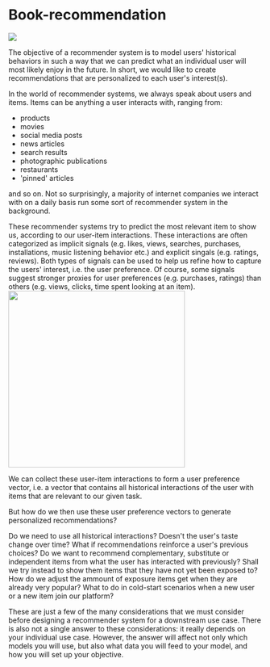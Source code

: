 # Book-recommendation
<img src="https://th.bing.com/th/id/R.d044db71757c0ee05e9eace5a935d7b2?rik=J2Y%2fsDdpw4VXtw&riu=http%3a%2f%2fwww.anthonypeguero.com%2fuploads%2f1%2f0%2f6%2f5%2f106530467%2fpublished%2fbooks.jpeg%3f1522450053&ehk=fITV32XzUnWwDEY41pc9K5vcPhQXBVIVD6HmziXXEFM%3d&risl=&pid=ImgRaw&r=0" />

The objective of a recommender system is to model users' historical behaviors in such a way that we can predict what an individual user will most likely enjoy in the future. In short, we would like to create recommendations that are personalized to each user's interest(s).

In the world of recommender systems, we always speak about users and items. Items can be anything a user interacts with, ranging from: 

*   products
*   movies
*   social media posts
*   news articles
*   search results
*   photographic publications
*   restaurants
*   'pinned' articles

and so on. Not so surprisingly, a majority of internet companies we interact with on a daily basis run some sort of recommender system in the background.

These recommender systems try to predict the most relevant item to show us, according to our user-item interactions. These interactions are often categorized as implicit signals (e.g. likes, views, searches, purchases, installations, music listening behavior etc.) and explicit singals (e.g. ratings, reviews). Both types of signals can be used to help us refine how to capture the users' interest, i.e. the user preference. Of course, some signals suggest stronger proxies for user preferences (e.g. purchases, ratings) than others (e.g. views, clicks, time spent looking at an item).
 <img src = "https://user-images.githubusercontent.com/13997178/90336890-0f8fba00-dfdf-11ea-9e32-d6b00988bd10.png" width = "350">
 
 We can collect these user-item interactions to form a user preference vector, i.e. a vector that contains all historical interactions of the user with items that are relevant to our given task.

But how do we then use these user preference vectors to generate personalized recommendations?

Do we need to use all historical interactions? Doesn't the user's taste change over time? What if recommendations reinforce a user's previous choices?
Do we want to recommend complementary, substitute or independent items from what the user has interacted with previously? 
Shall we try instead to show them items that they have not yet been exposed to? 
How do we adjust the ammount of exposure items get when they are already very popular? What to do in cold-start scenarios when a new user or a new item join our platform?

These are just a few of the many considerations that we must consider before designing a recommender system for a downstream use case. There is also not a single answer to these considerations: it really depends on your individual use case. However, the answer will affect not only which models you will use, but also what data you will feed to your model, and how you will set up your objective.


